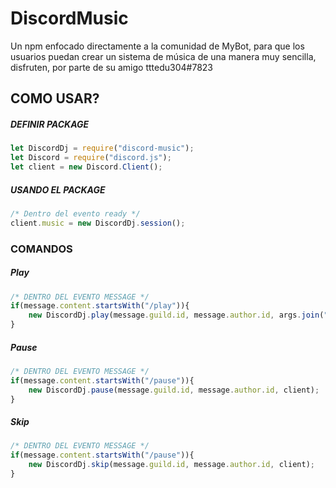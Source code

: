 # DiscordMusic

Un npm enfocado directamente a la comunidad de MyBot, para que los usuarios puedan crear un sistema de música de una manera muy sencilla, disfruten, por parte de su amigo tttedu304#7823

## COMO USAR?

##### DEFINIR PACKAGE
```javascript
let DiscordDj = require("discord-music");
let Discord = require("discord.js");
let client = new Discord.Client();
```

##### USANDO EL PACKAGE

```javascript
/* Dentro del evento ready */
client.music = new DiscordDj.session();
```

### COMANDOS
##### Play
```javascript
/* DENTRO DEL EVENTO MESSAGE */
if(message.content.startsWith("/play")){
    new DiscordDj.play(message.guild.id, message.author.id, args.join(" "), client);
}
```
##### Pause
```javascript
/* DENTRO DEL EVENTO MESSAGE */
if(message.content.startsWith("/pause")){
    new DiscordDj.pause(message.guild.id, message.author.id, client);
}
```
##### Skip
```javascript
/* DENTRO DEL EVENTO MESSAGE */
if(message.content.startsWith("/pause")){
    new DiscordDj.skip(message.guild.id, message.author.id, client);
}
```

